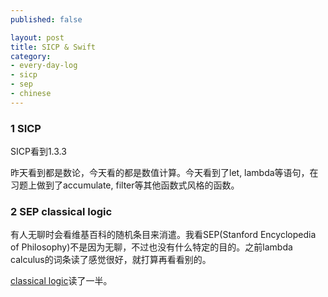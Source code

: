```yaml
---
published: false

layout: post
title: SICP & Swift
category:
- every-day-log
- sicp
- sep
- chinese
---
```


### 1 SICP

SICP看到1.3.3

昨天看到都是数论，今天看的都是数值计算。今天看到了let, lambda等语句，在习题上做到了accumulate, filter等其他函数式风格的函数。

### 2 SEP classical logic

有人无聊时会看维基百科的随机条目来消遣。我看SEP(Stanford Encyclopedia of Philosophy)不是因为无聊，不过也没有什么特定的目的。之前lambda calculus的词条读了感觉很好，就打算再看看别的。

[classical logic](http://plato.stanford.edu/entries/logic-classical/)读了一半。